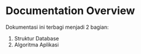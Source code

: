 # Documentation Overview

Dokumentasi ini terbagi menjadi 2 bagian:

1. Struktur Database
2. Algoritma Aplikasi